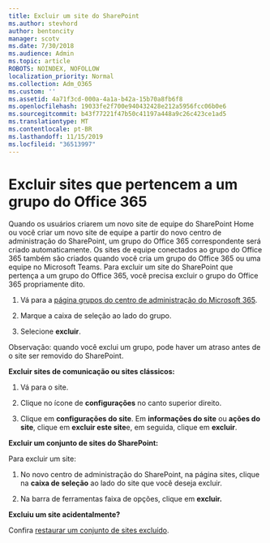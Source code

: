 ```yaml
---
title: Excluir um site do SharePoint
ms.author: stevhord
author: bentoncity
manager: scotv
ms.date: 7/30/2018
ms.audience: Admin
ms.topic: article
ROBOTS: NOINDEX, NOFOLLOW
localization_priority: Normal
ms.collection: Adm_O365
ms.custom: ''
ms.assetid: 4a71f3cd-000a-4a1a-b42a-15b70a8fb6f8
ms.openlocfilehash: 19033fe2f700e940432428e212a5956fcc06b0e6
ms.sourcegitcommit: b43f77221f47b50c41197a448a9c26c423ce1ad5
ms.translationtype: MT
ms.contentlocale: pt-BR
ms.lasthandoff: 11/15/2019
ms.locfileid: "36513997"
---
```

# <a name="delete-sites-that-belong-to-an-office-365-group"></a>Excluir sites que pertencem a um grupo do Office 365

Quando os usuários criarem um novo site de equipe do SharePoint Home ou você criar um novo site de equipe a partir do novo centro de administração do SharePoint, um grupo do Office 365 correspondente será criado automaticamente. Os sites de equipe conectados ao grupo do Office 365 também são criados quando você cria um grupo do Office 365 ou uma equipe no Microsoft Teams. Para excluir um site do SharePoint que pertença a um grupo do Office 365, você precisa excluir o grupo do Office 365 propriamente dito. 
  
1. Vá para a [página grupos do centro de administração do Microsoft 365](https://portal.office.com/adminportal/home#/groups).
    
2. Marque a caixa de seleção ao lado do grupo.
    
3. Selecione **excluir**.
    
Observação: quando você exclui um grupo, pode haver um atraso antes de o site ser removido do SharePoint.
  
**Excluir sites de comunicação ou sites clássicos:**

1. Vá para o site.
  
2. Clique no ícone de **configurações** no canto superior direito. 
  
3. Clique em **configurações do site**. Em **informações do site** ou **ações do site**, clique em **excluir este site**e, em seguida, clique em **excluir**.
  
**Excluir um conjunto de sites do SharePoint:**

Para excluir um site:
  
1. No novo centro de administração do SharePoint, na página sites, clique na **caixa de seleção** ao lado do site que você deseja excluir. 
    
2. Na barra de ferramentas faixa de opções, clique em **excluir.**
    
**Excluiu um site acidentalmente?**

Confira [restaurar um conjunto de sites excluído](https://go.microsoft.com/fwlink/?linkid=867660).
  

